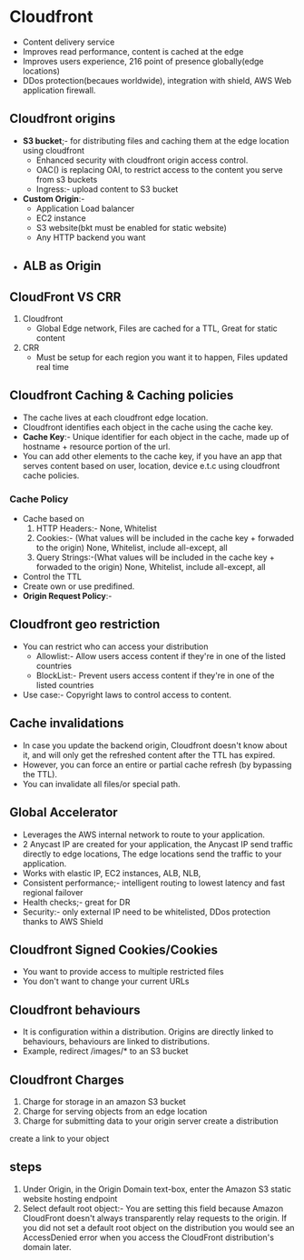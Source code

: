 # Cloudfront
- Content delivery service
- Improves read performance, content is cached at the edge
- Improves users experience, 216 point of presence globally(edge locations)
- DDos protection(becaues worldwide), integration with shield, AWS Web application firewall.

## Cloudfront origins
- **S3 bucket**;- for distributing files and caching them at the edge location using cloudfront
    - Enhanced security with cloudfront origin access control.
    - OAC() is replacing OAI, to restrict access to the content you serve from s3 buckets
    - Ingress:- upload content to S3 bucket
- **Custom Origin**:- 
    - Application Load balancer
    - EC2 instance
    - S3 website(bkt must be enabled for static website)
    - Any HTTP backend you want
- **ALB as Origin**
    - 
## CloudFront VS CRR
1. Cloudfront
    - Global Edge network, Files are cached for a TTL, Great for static content
2. CRR
    - Must be setup for each region you want it to happen, Files updated real time

## Cloudfront Caching & Caching policies
- The cache lives at each cloudfront edge location.
- Cloudfront identifies each  object in the cache using the cache key.
- **Cache Key**:- Unique identifier for each object in the cache, made up of hostname + resource portion of the url.
- You can add other elements to the cache key, if you have an app that serves content based on user, location, device e.t.c using cloudfront cache policies.
### Cache Policy
- Cache based on 
    1. HTTP Headers:- None, Whitelist
    2. Cookies:- (What values will be included in the cache key + forwaded to the origin) None, Whitelist, include all-except, all
    3. Query Strings:-(What values will be included in the cache key + forwaded to the origin)  None, Whitelist, include all-except, all
- Control the TTL
- Create own or use predifined.
- **Origin Request Policy**:- 

## Cloudfront geo restriction
- You can restrict who can access your distribution
    - Allowlist:- Allow users access content if they're in one of the listed countries
    - BlockList:- Prevent users access content if they're in one of the listed countries
- Use case:- Copyright laws to control access to content.

## Cache invalidations
- In case you update the backend origin, Cloudfront doesn't know about it, and will only get the refreshed content after the TTL has expired.
- However, you can force an entire or partial cache refresh (by bypassing the TTL).
- You can invalidate all files/or special path.

## Global Accelerator
- Leverages the AWS internal network to route to your application.
- 2 Anycast IP are created for your application, the Anycast IP send traffic directly to edge locations, The edge locations send the traffic to your application.
- Works with elastic IP, EC2 instances, ALB, NLB,
- Consistent performance;- intelligent routing to lowest latency and fast regional failover
- Health checks;- great for DR
- Security:- only external IP need to be whitelisted, DDos protection thanks to AWS Shield 

## Cloudfront Signed Cookies/Cookies
- You want to provide access to multiple restricted files
- You don't want to change your current URLs

## Cloudfront behaviours
- It is configuration within a distribution. Origins are directly linked to behaviours, behaviours are linked to distributions.
- Example, redirect /images/* to an S3 bucket

## Cloudfront Charges
1. Charge for storage in an amazon S3 bucket
2. Charge for serving objects from an edge location
3. Charge for submitting data to your origin server
create a distribution

create a link to your object

## steps
1. Under Origin, in the Origin Domain text-box, enter the Amazon S3 static website hosting endpoint
2. Select default root object:- You are setting this field because Amazon CloudFront doesn't always transparently relay requests to the origin. If you did not set a default root object on the distribution you would see an AccessDenied error when you access the CloudFront distribution's domain later.


